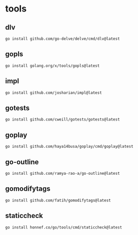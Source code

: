 # tools

## dlv
```
go install github.com/go-delve/delve/cmd/dlv@latest
```

## gopls
```
go install golang.org/x/tools/gopls@latest
```

## impl
```
go install github.com/josharian/impl@latest
```

## gotests
```
go install github.com/cweill/gotests/gotests@latest
```

## goplay
```
go install github.com/haya14busa/goplay/cmd/goplay@latest
```

## go-outline
```
go install github.com/ramya-rao-a/go-outline@latest
```

## gomodifytags
```
go install github.com/fatih/gomodifytags@latest
```

## staticcheck
```
go install honnef.co/go/tools/cmd/staticcheck@latest
```